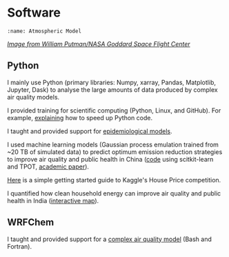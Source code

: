# Software

```{image} images/model_crop.png
:name: Atmospheric Model
```
[*Image from William Putman/NASA Goddard Space Flight Center*](https://www.nasa.gov/content/a-portrait-of-global-winds)  

## Python

I mainly use Python (primary libraries: Numpy, xarray, Pandas, Matplotlib, Jupyter, Dask) to analyse the large amounts of data produced by complex air quality models.  

I provided training for scientific computing (Python, Linux, and GitHub). For example, [explaining](https://www.lukeconibear.com/introduction_to_scientific_computing/tips_to_speed_up_python.html) how to speed up Python code.  

I taught and provided support for [epidemiological models](https://github.com/lukeconibear/health_impact_assessment).  

I used machine learning models (Gaussian process emulation trained from ~20 TB of simulated data) to predict optimum emission reduction strategies to improve air quality and public health in China ([code](https://github.com/lukeconibear/emulator) using scitkit-learn and TPOT, [academic paper](https://doi.org/10.1029/2021GH000391)).  

[Here](https://www.kaggle.com/lukeconibear/house-prices-simple-guide) is a simple getting started guide to Kaggle's House Price competition.  

I quantified how clean household energy can improve air quality and public health in India ([interactive map](/plot_india_solid_fuel)).  

## WRFChem

I taught and provided support for a [complex air quality model](https://wrfchem-leeds.github.io/WRFotron/) (Bash and Fortran).  
